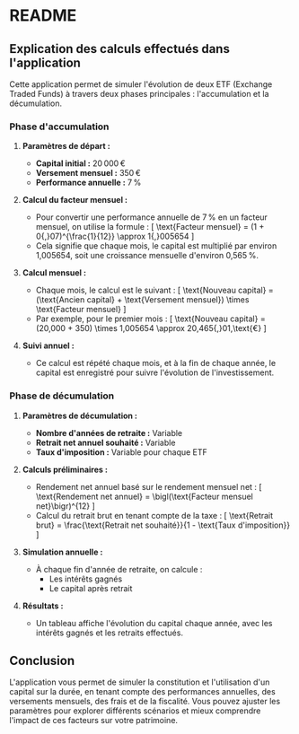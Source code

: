 # README

## Explication des calculs effectués dans l'application

Cette application permet de simuler l'évolution de deux ETF (Exchange Traded Funds) à travers deux phases principales : l'accumulation et la décumulation.

### Phase d'accumulation

1. **Paramètres de départ :**
   - **Capital initial :** 20 000 €
   - **Versement mensuel :** 350 €
   - **Performance annuelle :** 7 %

2. **Calcul du facteur mensuel :**
   - Pour convertir une performance annuelle de 7 % en un facteur mensuel, on utilise la formule :
     \[
     \text{Facteur mensuel} = (1 + 0{,}07)^{\frac{1}{12}} \approx 1{,}005654
     \]
   - Cela signifie que chaque mois, le capital est multiplié par environ 1,005654, soit une croissance mensuelle d'environ 0,565 %.

3. **Calcul mensuel :**
   - Chaque mois, le calcul est le suivant :
     \[
     \text{Nouveau capital} = (\text{Ancien capital} + \text{Versement mensuel}) \times \text{Facteur mensuel}
     \]
   - Par exemple, pour le premier mois :
     \[
     \text{Nouveau capital} = (20\,000 + 350) \times 1,005654 \approx 20\,465{,}01\,\text{€}
     \]

4. **Suivi annuel :**
   - Ce calcul est répété chaque mois, et à la fin de chaque année, le capital est enregistré pour suivre l'évolution de l'investissement.

### Phase de décumulation

1. **Paramètres de décumulation :**
   - **Nombre d'années de retraite :** Variable
   - **Retrait net annuel souhaité :** Variable
   - **Taux d'imposition :** Variable pour chaque ETF

2. **Calculs préliminaires :**
   - Rendement net annuel basé sur le rendement mensuel net :
     \[
     \text{Rendement net annuel} = \bigl(\text{Facteur mensuel net}\bigr)^{12}
     \]
   - Calcul du retrait brut en tenant compte de la taxe :
     \[
     \text{Retrait brut} = \frac{\text{Retrait net souhaité}}{1 - \text{Taux d'imposition}}
     \]

3. **Simulation annuelle :**
   - À chaque fin d'année de retraite, on calcule :
     - Les intérêts gagnés
     - Le capital après retrait

4. **Résultats :**
   - Un tableau affiche l'évolution du capital chaque année, avec les intérêts gagnés et les retraits effectués.

## Conclusion

L'application vous permet de simuler la constitution et l'utilisation d'un capital sur la durée, en tenant compte des performances annuelles, des versements mensuels, des frais et de la fiscalité. Vous pouvez ajuster les paramètres pour explorer différents scénarios et mieux comprendre l'impact de ces facteurs sur votre patrimoine.
